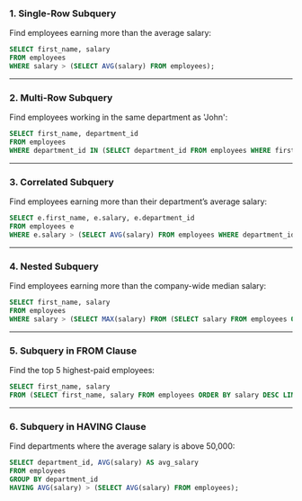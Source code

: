 

### **1. Single-Row Subquery**

Find employees earning more than the average salary:

```sql
SELECT first_name, salary
FROM employees
WHERE salary > (SELECT AVG(salary) FROM employees);
```

---

### **2. Multi-Row Subquery**

Find employees working in the same department as 'John':

```sql
SELECT first_name, department_id
FROM employees
WHERE department_id IN (SELECT department_id FROM employees WHERE first_name = 'John');
```

---

### **3. Correlated Subquery**

Find employees earning more than their department’s average salary:

```sql
SELECT e.first_name, e.salary, e.department_id
FROM employees e
WHERE e.salary > (SELECT AVG(salary) FROM employees WHERE department_id = e.department_id);
```

---

### **4. Nested Subquery**

Find employees earning more than the company-wide median salary:

```sql
SELECT first_name, salary
FROM employees
WHERE salary > (SELECT MAX(salary) FROM (SELECT salary FROM employees ORDER BY salary LIMIT 50) AS median_salary);
```

---

### **5. Subquery in FROM Clause**

Find the top 5 highest-paid employees:

```sql
SELECT first_name, salary
FROM (SELECT first_name, salary FROM employees ORDER BY salary DESC LIMIT 5) AS top_salaries;
```

---

### **6. Subquery in HAVING Clause**

Find departments where the average salary is above 50,000:

```sql
SELECT department_id, AVG(salary) AS avg_salary
FROM employees
GROUP BY department_id
HAVING AVG(salary) > (SELECT AVG(salary) FROM employees);
```
